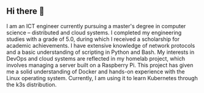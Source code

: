 ## Hi there 👋

I am an ICT engineer currently pursuing a master's degree in computer science – distributed and cloud systems. I completed my engineering studies with a grade of 5.0, during which I received a scholarship for academic achievements. I have extensive knowledge of network protocols and a basic understanding of scripting in Python and Bash. My interests in DevOps and cloud systems are reflected in my homelab project, which involves managing a server built on a Raspberry Pi. This project has given me a solid understanding of Docker and hands-on experience with the Linux operating system. Currently, I am using it to learn Kubernetes through the k3s distribution.

<!--
**devkinn/devkinn** is a ✨ _special_ ✨ repository because its `README.md` (this file) appears on your GitHub profile.

Here are some ideas to get you started:

- 🔭 I’m currently working on ...
- 🌱 I’m currently learning ...
- 👯 I’m looking to collaborate on ...
- 🤔 I’m looking for help with ...
- 💬 Ask me about ...
- 📫 How to reach me: ...
- 😄 Pronouns: ...
- ⚡ Fun fact: ...
-->
